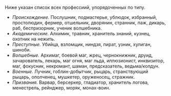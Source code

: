 Ниже указан список всех профессиий, упорядоченных по типу.
- *Происхождение.* Послушник, подмастерье, ублюдок, избранный, простолюдин, фермер, отшельник, дворянин, странник, паж, дикарь, раб, беспризорник, ученик волшебника.
- *Академические.* Алхимик, травник, хранитель знаний, кузнец, охотник на нежить.
- *Преступные.* Убийца, взломщик, ниндзя, пират, узник, хулиган, шиноби.
- *Волшебные.* Архимаг, боевой маг, жрец, чернокнижник, друид, зачарователь, лекарь, маг огня, маг льда, иллюзионист, инквизитор, маг, фокусник, некромант, шаман, предсказатель, ведьма/колдун.
- *Военные.* Лучник, гоблин-добытчик, рыцарь, странствующий рыцарь, ополченец, мушкетер, оруженосец, стражник.
- *Призвания.* Варвар, берсеркер, гладиатор, хранитель логова, менестрель, рейнджер, моряк, монах-воин.